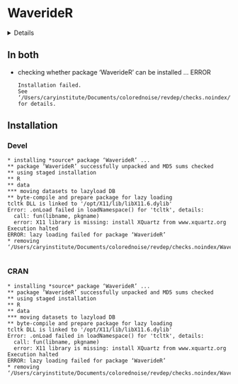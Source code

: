 # WaverideR

<details>

* Version: 0.3.2
* GitHub: https://github.com/stratigraphy/WaverideR
* Source code: https://github.com/cran/WaverideR
* Date/Publication: 2023-09-06 15:40:02 UTC
* Number of recursive dependencies: 159

Run `revdepcheck::revdep_details(, "WaverideR")` for more info

</details>

## In both

*   checking whether package ‘WaverideR’ can be installed ... ERROR
    ```
    Installation failed.
    See ‘/Users/caryinstitute/Documents/colorednoise/revdep/checks.noindex/WaverideR/new/WaverideR.Rcheck/00install.out’ for details.
    ```

## Installation

### Devel

```
* installing *source* package ‘WaverideR’ ...
** package ‘WaverideR’ successfully unpacked and MD5 sums checked
** using staged installation
** R
** data
*** moving datasets to lazyload DB
** byte-compile and prepare package for lazy loading
tcltk DLL is linked to '/opt/X11/lib/libX11.6.dylib'
Error: .onLoad failed in loadNamespace() for 'tcltk', details:
  call: fun(libname, pkgname)
  error: X11 library is missing: install XQuartz from www.xquartz.org
Execution halted
ERROR: lazy loading failed for package ‘WaverideR’
* removing ‘/Users/caryinstitute/Documents/colorednoise/revdep/checks.noindex/WaverideR/new/WaverideR.Rcheck/WaverideR’


```
### CRAN

```
* installing *source* package ‘WaverideR’ ...
** package ‘WaverideR’ successfully unpacked and MD5 sums checked
** using staged installation
** R
** data
*** moving datasets to lazyload DB
** byte-compile and prepare package for lazy loading
tcltk DLL is linked to '/opt/X11/lib/libX11.6.dylib'
Error: .onLoad failed in loadNamespace() for 'tcltk', details:
  call: fun(libname, pkgname)
  error: X11 library is missing: install XQuartz from www.xquartz.org
Execution halted
ERROR: lazy loading failed for package ‘WaverideR’
* removing ‘/Users/caryinstitute/Documents/colorednoise/revdep/checks.noindex/WaverideR/old/WaverideR.Rcheck/WaverideR’


```

